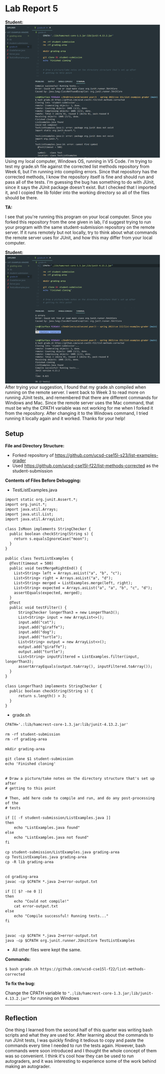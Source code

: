 # Lab Report 5
**Student:**
![Image](grade_bug.png)
Using my local computer, Windows OS, running in VS Code.
I'm trying to test my grade.sh file against the corrected list methods repository from Week 6, but I'm running into compiling errors.
Since that repository has the corrected methods, I know the repository itself is fine and should run and pass all of the tests.
I'm guessing the bug has something to do with JUnit, since it says the JUnit package doesn't exist. But I checked that I imported it, 
and I copied the lib folder into the working directory so all of the files should be there.

**TA:**

I see that you're running this program on your local computer. Since you forked this repository from the one given in lab, I'd suggest
trying to run your program with the same student-submission repository on the remote server. If it runs remotely but not locally,
try to think about what commands the remote server uses for JUnit, and how this may differ from your local computer.


**Student:**
![Image](bash_successful.png)
After trying your suggestion, I found that my grade.sh compiled when running on the remote server. I went back to Week 3 to read more on running JUnit tests, and remembered that there are different commands for Windows and Mac. Since the remote server uses the Mac command, that must be why the CPATH variable was not working for me when I forked it from the repository. After changing it to the Windows command, I tried running it locally again and it worked. Thanks for your help!

## Setup
**File and Directory Structure:**
* Forked repository of https://github.com/ucsd-cse15l-s23/list-examples-grader
* Used https://github.com/ucsd-cse15l-f22/list-methods-corrected as the student-submission

**Contents of Files Before Debugging:**
* TestListExamples.java
```
import static org.junit.Assert.*;
import org.junit.*;
import java.util.Arrays;
import java.util.List;
import java.util.ArrayList;

class IsMoon implements StringChecker {
  public boolean checkString(String s) {
    return s.equalsIgnoreCase("moon");
  }
}

public class TestListExamples {
  @Test(timeout = 500)
  public void testMergeRightEnd() {
    List<String> left = Arrays.asList("a", "b", "c");
    List<String> right = Arrays.asList("a", "d");
    List<String> merged = ListExamples.merge(left, right);
    List<String> expected = Arrays.asList("a", "a", "b", "c", "d");
    assertEquals(expected, merged);
  }
  @Test
  public void testFilter() {
      StringChecker longerThan3 = new LongerThan3();
      List<String> input = new ArrayList<>();
      input.add("cat");
      input.add("giraffe");
      input.add("dog");
      input.add("turtle");
      List<String> output = new ArrayList<>();
      output.add("giraffe");
      output.add("turtle");
      List<String> inputFiltered = ListExamples.filter(input, longerThan3);
      assertArrayEquals(output.toArray(), inputFiltered.toArray());
  }
}

class LongerThan3 implements StringChecker {
  public boolean checkString(String s) {
      return s.length() > 3;
  }
}
```

* grade.sh
```
CPATH='.:lib/hamcrest-core-1.3.jar:lib/junit-4.13.2.jar'

rm -rf student-submission
rm -rf grading-area

mkdir grading-area

git clone $1 student-submission
echo 'Finished cloning'


# Draw a picture/take notes on the directory structure that's set up after
# getting to this point

# Then, add here code to compile and run, and do any post-processing of the
# tests

if [[ -f student-submission/ListExamples.java ]]
then
    echo "ListExamples.java found"
else
    echo "ListExamples.java not found"
fi 

cp student-submission/ListExamples.java grading-area
cp TestListExamples.java grading-area
cp -R lib grading-area


cd grading-area
javac -cp $CPATH *.java 2>error-output.txt

if [[ $? -ne 0 ]]
then
    echo "Could not compile!"
    cat error-output.txt
else
    echo "Compile successful! Running tests..."
fi


javac -cp $CPATH *.java 2>error-output.txt
java -cp $CPATH org.junit.runner.JUnitCore TestListExamples
```

* All other files were kept the same.

**Commands:**

`$ bash grade.sh https://github.com/ucsd-cse15l-f22/list-methods-corrected`

**To fix the bug:**

Change the CPATH variable to `".;lib/hamcrest-core-1.3.jar;lib/junit-4.13.2.jar"` for running on Windows

---
## Reflection
One thing I learned from the second half of this quarter was writing bash scripts and what they are used for. After learning about the commands to run JUnit tests, I was quickly finding it tedious to copy and paste the commands every time I needed to run the tests again. However, bash commands were soon introduced and I thought the whole concept of them was so convenient. I think it's cool how they can be used to run autograders, and it was interesting to experience some of the work behind making an autograder.

